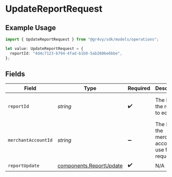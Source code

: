 # UpdateReportRequest

## Example Usage

```typescript
import { UpdateReportRequest } from "@gr4vy/sdk/models/operations";

let value: UpdateReportRequest = {
  reportId: "4d4c7123-b794-4fad-b1b9-5ab2606e6bbe",
};
```

## Fields

| Field                                                              | Type                                                               | Required                                                           | Description                                                        | Example                                                            |
| ------------------------------------------------------------------ | ------------------------------------------------------------------ | ------------------------------------------------------------------ | ------------------------------------------------------------------ | ------------------------------------------------------------------ |
| `reportId`                                                         | *string*                                                           | :heavy_check_mark:                                                 | The ID of the report to edit.                                      | 4d4c7123-b794-4fad-b1b9-5ab2606e6bbe                               |
| `merchantAccountId`                                                | *string*                                                           | :heavy_minus_sign:                                                 | The ID of the merchant account to use for this request.            |                                                                    |
| `reportUpdate`                                                     | [components.ReportUpdate](../../models/components/reportupdate.md) | :heavy_check_mark:                                                 | N/A                                                                |                                                                    |
